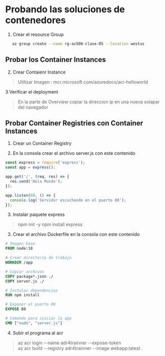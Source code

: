 # Probando las soluciones de contenedores

1. Crear el resource Group
```bash
   az group create --name rg-az500-clase-05 --location westus  
```

## Probar los Container Instances

2. Crear Contaienr Instance

> Utilizar Imagen : mcr.microsoft.com/azuredocs/aci-helloworld

3 Verificar el deployment

> En la parte de Overview copiar la direccion ip en una nueva solapar del navegador

## Probar Container Registries con Container Instances

1. Crear un Container Registry

2. En la consola crear el archivo server.js con este contenido

```javascript
const express = require('express');
const app = express();

app.get('/', (req, res) => {
  res.send('Hola Mundo');
});

app.listen(80, () => {
  console.log('Servidor escuchando en el puerto 80');
});
```

3. Instalar paquete express

> npm init -y
> npm install express

3. Crear el archivo Dockerfile en la consola con este contenido

```dockerfile
# Imagen base
FROM node:18

# Crear directorio de trabajo
WORKDIR /app

# Copiar archivos
COPY package*.json ./
COPY server.js ./

# Instalar dependencias
RUN npm install

# Exponer el puerto 80
EXPOSE 80

# Comando para iniciar la app
CMD ["node", "server.js"]

```

4. Subir el programa al acr

>  az acr login --name adr4trainner --expose-token   
> az acr build --registry adr4trainner  --image webapp:latest .   

